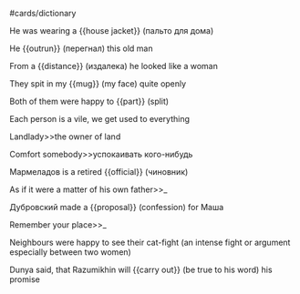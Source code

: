 #cards/dictionary 

He was wearing a {{house jacket}} (пальто для дома) <!--SR:!2024-01-19,2,249-->

He {{outrun}} (перегнал) this old man 

From a {{distance}} (издалека) he looked like a woman

They spit in my {{mug}} (my face) quite openly

Both of them were happy to {{part}} (split)

Each person is a vile, we get used to everything

Landlady>>the owner of land <!--SR:!2024-01-18,13,270-->

Comfort somebody>>успокаивать кого-нибудь

Мармеладов is a retired {{official}} (чиновник) <!--SR:!2024-01-19,2,230-->

As if it were a matter of his own father>>_

Дубровский made a {{proposal}} (confession) for Маша <!--SR:!2024-02-12,26,270-->

Remember your place>>_ <!--SR:!2024-01-21,16,250-->

Neighbours were  happy to see their cat-fight (an intense fight or argument especially between two women)

Dunya said, that Razumikhin will {{carry out}} (be true to his word) his promise <!--SR:!2024-01-21,4,214-->

